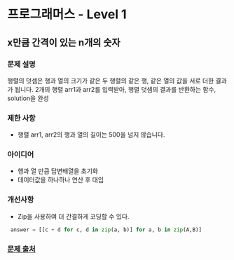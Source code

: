 # 프로그래머스 - Level 1
## x만큼 간격이 있는 n개의 숫자
### 문제 설명
 행렬의 덧셈은 행과 열의 크기가 같은 두 행렬의 같은 행, 같은 열의 값을 서로 더한 결과가 됩니다. 
 2개의 행렬 arr1과 arr2를 입력받아, 행렬 덧셈의 결과를 반환하는 함수, solution을 완성
### 제한 사항
- 행렬 arr1, arr2의 행과 열의 길이는 500을 넘지 않습니다.

### 아이디어
- 행과 열 만큼 답변배열을 초기화
- 데이터값을 하나하나 연산 후 대입

### 개선사항
- Zip을 사용하여 더 간결하게 코딩할 수 있다.
```python
 answer = [[c + d for c, d in zip(a, b)] for a, b in zip(A,B)]
```

### [문제 출처](https://programmers.co.kr/learn/courses/30/lessons/12950)


